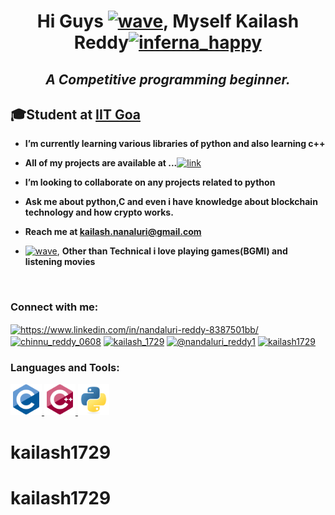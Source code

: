 <h1 align="center">Hi Guys <a href="https://emoji.discord.st/emojis/3d96defc-3ca3-4964-9393-9b72a3a0e549.gif"><img src="https://emoji.discord.st/emojis/3d96defc-3ca3-4964-9393-9b72a3a0e549.gif" width="64px" height="64px" alt="wave"></a>, Myself Kailash Reddy<a href="https://emoji.gg/emoji/9721-inferna-happy"><img src="https://emoji.gg/assets/emoji/9721-inferna-happy.png" width="70px" height="70px" alt="inferna_happy"></a></h1>

<h2 align="center"><I>A Competitive programming beginner.</I></h2>

## 🎓Student at [IIT Goa ](https://iitgoa.ac.in/)


-  **I’m currently learning various libraries of python and also learning c++**

-  **All of my projects are available at ...**<a href="https://github.com/kailash1729?tab=repositories"><img src="https://emoji.discord.st/emojis/cb3dc3d2-fd74-4a3b-a9e1-f7ad58497090.gif" width="28px" height="28px" alt="link"></a>


-  **I’m looking to collaborate on any projects related to python**

-  **Ask me about python,C and even i have knowledge about blockchain technology and how crypto works.**

-  **Reach me at kailash.nanaluri@gmail.com**

- <a href="https://c.tenor.com/Pgotl6Np9Q4AAAAi/game-controller-activity.gif"><img src="https://c.tenor.com/Pgotl6Np9Q4AAAAi/game-controller-activity.gif" width="64px" height="64px" alt="wave"></a>, **Other than Technical i love playing games(BGMI) and listening movies**

<br>

<h3 align="left">Connect with me:</h3>
<p align="left">
<a href="https://www.linkedin.com/in/nandaluri-reddy-8387501bb/" target="blank"><img align="center" src="https://raw.githubusercontent.com/rahuldkjain/github-profile-readme-generator/master/src/images/icons/Social/linked-in-alt.svg" alt="https://www.linkedin.com/in/nandaluri-reddy-8387501bb/" height="35" width="45" /></a>
<a href="https://www.instagram.com/chinnu_reddy_0608/" target="blank"><img align="center" src="https://raw.githubusercontent.com/rahuldkjain/github-profile-readme-generator/master/src/images/icons/Social/instagram.svg" alt="chinnu_reddy_0608" height="35" width="45" /></a>
<a href="https://www.codechef.com/users/kailash_1729" target="blank"><img align="center" src="https://cdn.jsdelivr.net/npm/simple-icons@3.1.0/icons/codechef.svg" alt="kailash_1729" height="35" width="45" /></a>
<a href="https://www.hackerrank.com/nandaluri_reddy1" target="blank"><img align="center" src="https://raw.githubusercontent.com/rahuldkjain/github-profile-readme-generator/master/src/images/icons/Social/hackerrank.svg" alt="@nandaluri_reddy1" height="35" width="45" /></a>
<a href="https://codeforces.com/profile/kailash1729" target="blank"><img align="center" src="https://raw.githubusercontent.com/rahuldkjain/github-profile-readme-generator/master/src/images/icons/Social/codeforces.svg" alt="kailash1729" height="35" width="45" /></a>
</p>

<h3 align="left">Languages and Tools:</h3>
<p align="left"> <a href="https://www.cprogramming.com/" target="_blank" rel="noreferrer"> <img src="https://raw.githubusercontent.com/devicons/devicon/master/icons/c/c-original.svg" alt="c" width="50" height="50"/> </a> <a href="https://www.w3schools.com/cpp/" target="_blank" rel="noreferrer"> <img src="https://raw.githubusercontent.com/devicons/devicon/master/icons/cplusplus/cplusplus-original.svg" alt="cplusplus" width="50" height="50"/> <a href="https://www.python.org" target="_blank" rel="noreferrer"> <img src="https://raw.githubusercontent.com/devicons/devicon/master/icons/python/python-original.svg" alt="python" width="50" height="50"/> </a> 


# kailash1729
# kailash1729
